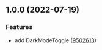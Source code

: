 ## 1.0.0 (2022-07-19)

### Features

- add DarkModeToggle ([9502613](https://github.com/anatoliygatt/dark-mode-toggle/commit/9502613b73ccdfc490a0bc59b448bdb2f1a294fb))
